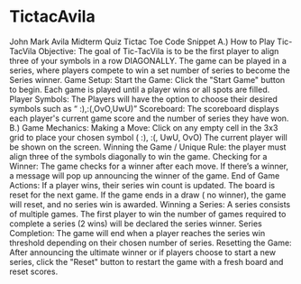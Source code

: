 # TictacAvila
John Mark Avila Midterm Quiz Tictac Toe Code Snippet
A.) How to Play Tic-TacVila
Objective:
The goal of Tic-TacVila is to be the first player to align three of your symbols in a row DIAGONALLY. The game can be played in a series, where players compete to win a set number of series to become the Series  winner.
Game Setup:
Start the Game:
Click the "Start Game" button to begin. Each game is played until a player wins or all spots are filled.
Player Symbols:
The Players will have the option to choose their desired symbols such as “ :),:(,OvO,UwU)”
Scoreboard:
The scoreboard displays each player's current game score and the number of series they have won.
B.) Game Mechanics:
Making a Move:
Click on any empty cell in the 3x3 grid to place your chosen symbol ( :), :(, UwU, OvO)
The current player will be shown on the screen.
Winning the Game / Unique Rule:
the player must align three of the symbols diagonally to win the game.
Checking for a Winner:
The game checks for a winner after each move. If there’s a winner, a message will pop up announcing the winner of the game.
End of Game Actions:
If a player wins, their series win count is updated. The board is reset for the next game.
If the game ends in a draw ( no winner), the game will reset, and no series win is awarded.
Winning a Series:
A series consists of multiple games. The first player to win the number of games required to complete a series (2 wins) will be declared the series winner.
Series Completion:
The game will end when a player reaches the series win threshold depending on their chosen number of series. 
Resetting the Game:
After announcing the ultimate winner or if players choose to start a new series, click the "Reset" button to restart the game with a fresh board and reset scores.
